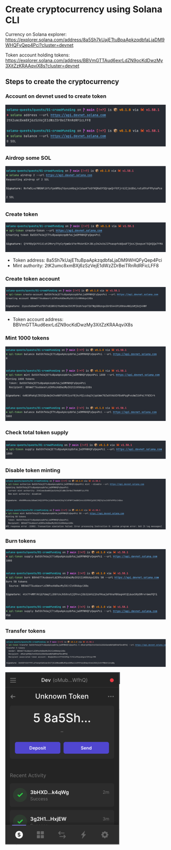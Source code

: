 # Create cryptocurrency using Solana CLI

Currency on Solana explorer: https://explorer.solana.com/address/8a5Sh7kUajETtuBpaApkzqdbfaLjaDM9WHQFyQep4Pci?cluster=devnet

Token account holding tokens: https://explorer.solana.com/address/BBVmGTTAud6exrLdZN9ocKdDwzMy3XitZzKRAAqviX8s?cluster=devnet

## Steps to create the cryptocurrency

### Account on devnet used to create token

![Account](./images/account.png "Account")

### Airdrop some SOL

![Airdrop](./images/airdrop.png "Airdrop")

### Create token

![Create token](./images/create_token.png "Create token")

- Token address: 8a5Sh7kUajETtuBpaApkzqdbfaLjaDM9WHQFyQep4Pci
- Mint authority: 2tK2umc8xmBXj6zSzVejE1dWzZDrBeiTRnRdRFicLFF8

### Create token account

![Create token account](./images/create_token_account.png "Create token account")

- Token account address: BBVmGTTAud6exrLdZN9ocKdDwzMy3XitZzKRAAqviX8s

### Mint 1000 tokens

![Mint tokens](./images/mint_token.png "Mint tokens")

### Check total token supply

![Total token supply](./images/total_token_supply.png "Total token supply")

### Disable token minting

![Disable token minting](./images/disable_token_minting.png "Disable token minting")

### Burn tokens

![Burn tokens](./images/burn_tokens.png "Burn tokens")

### Transfer tokens

![Transfer tokens](./images/transfer_tokens.png "Transfer tokens")

![Transfer tokens phantom](./images/transfer_tokens_phantom.png "Transfer tokens phantom")
